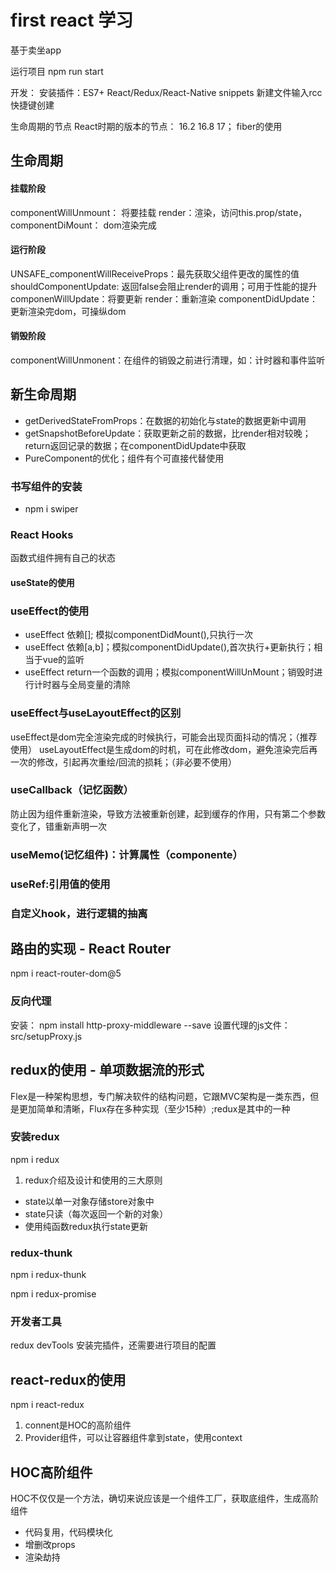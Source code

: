 # first react 学习

基于卖坐app

运行项目
npm run start

开发：
安装插件：ES7+ React/Redux/React-Native snippets
新建文件输入rcc快捷键创建

生命周期的节点
React时期的版本的节点： 16.2 16.8 17；
fiber的使用

## 生命周期

#### 挂载阶段

componentWillUnmount： 将要挂载
render：渲染，访问this.prop/state，
componentDiMount： dom渲染完成

#### 运行阶段

UNSAFE_componentWillReceiveProps：最先获取父组件更改的属性的值
shouldComponentUpdate: 返回false会阻止render的调用；可用于性能的提升
componenWillUpdate：将要更新
render：重新渲染
componentDidUpdate：更新渲染完dom，可操纵dom

#### 销毁阶段

componentWillUnmonent：在组件的销毁之前进行清理，如：计时器和事件监听

## 新生命周期

- getDerivedStateFromProps：在数据的初始化与state的数据更新中调用
- getSnapshotBeforeUpdate：获取更新之前的数据，比render相对较晚；return返回记录的数据；在componentDidUpdate中获取
- PureComponent的优化；组件有个可直接代替使用

### 书写组件的安装

- npm i swiper

### React Hooks

函数式组件拥有自己的状态

#### useState的使用

### useEffect的使用

- useEffect 依赖[]; 模拟componentDidMount(),只执行一次
- useEffect 依赖[a,b]；模拟componentDidUpdate(),首次执行+更新执行；相当于vue的监听
- useEffect return一个函数的调用；模拟componentWillUnMount；销毁时进行计时器与全局变量的清除

### useEffect与useLayoutEffect的区别

useEffect是dom完全渲染完成的时候执行，可能会出现页面抖动的情况；（推荐使用）
useLayoutEffect是生成dom的时机，可在此修改dom，避免渲染完后再一次的修改，引起再次重绘/回流的损耗；（非必要不使用）

### useCallback（记忆函数）

防止因为组件重新渲染，导致方法被重新创建，起到缓存的作用，只有第二个参数变化了，错重新声明一次

### useMemo(记忆组件)：计算属性（componente）

### useRef:引用值的使用

### 自定义hook，进行逻辑的抽离

## 路由的实现 - React Router

npm i react-router-dom@5

### 反向代理

安装：
npm install http-proxy-middleware --save
设置代理的js文件：src/setupProxy.js

## redux的使用 - 单项数据流的形式

Flex是一种架构思想，专门解决软件的结构问题，它跟MVC架构是一类东西，但是更加简单和清晰，Flux存在多种实现（至少15种）;redux是其中的一种

### 安装redux

npm i redux

1. redux介绍及设计和使用的三大原则

- state以单一对象存储store对象中
- state只读（每次返回一个新的对象）
- 使用纯函数redux执行state更新

### redux-thunk

npm i redux-thunk

npm i redux-promise

### 开发者工具

redux devTools
安装完插件，还需要进行项目的配置

## react-redux的使用

npm i react-redux

1. connent是HOC的高阶组件
2. Provider组件，可以让容器组件拿到state，使用context

## HOC高阶组件

HOC不仅仅是一个方法，确切来说应该是一个组件工厂，获取底组件，生成高阶组件

- 代码复用，代码模块化
- 增删改props
- 渲染劫持
